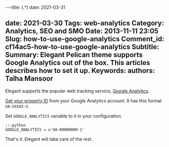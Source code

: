 ---title: (.*)
date: 2021-03-31

date: 2021-03-30
Tags: web-analytics
Category: Analytics, SEO and SMO
Date: 2013-11-11 23:05
Slug: how-to-use-google-analytics
Comment_id: cf14ac5-how-to-use-google-analytics
Subtitle:
Summary: Elegant Pelican theme supports Google Analytics out of the box. This articles describes how to set it up.
Keywords:
authors: Talha Mansoor
---

Elegant supports the popular web tracking service,
[Google Analytics](http://www.google.com/analytics/).

[Get your property
ID](https://support.google.com/analytics/answer/1032385?hl=en) from your Google
Analytics account. It has this format `UA-XXXXX-X`.

Set `GOOGLE_ANALYTICS` variable to it in your configuration.

    :::python
    GOOGLE_ANALYTICS = u'UA-00000000-1'

That's it. Elegant will take care of the rest.
